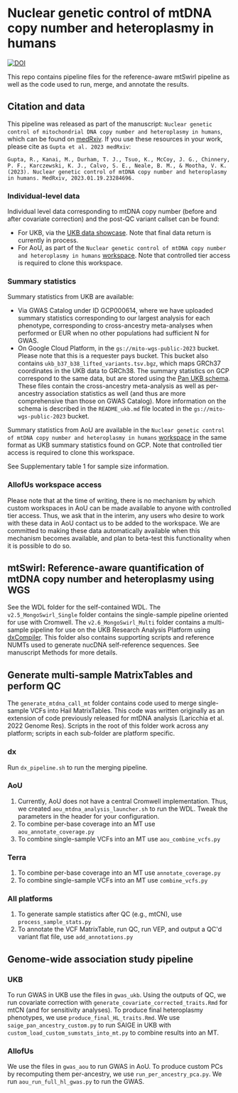 # Nuclear genetic control of mtDNA copy number and heteroplasmy in humans
[![DOI](https://zenodo.org/badge/448948131.svg)](https://zenodo.org/badge/latestdoi/448948131)

This repo contains pipeline files for the reference-aware mtSwirl pipeline as well as the code used to run, merge, and annotate the results.

## Citation and data

This pipeline was released as part of the manuscript: `Nuclear genetic control of mitochondrial DNA copy number and heteroplasmy in humans`, which can be found on [medRxiv](https://www.medrxiv.org/content/10.1101/2023.01.19.23284696v1). If you use these resources in your work, please cite as `Gupta et al. 2023 medRxiv`:

```
Gupta, R., Kanai, M., Durham, T. J., Tsuo, K., McCoy, J. G., Chinnery, P. F., Karczewski, K. J., Calvo, S. E., Neale, B. M., & Mootha, V. K. (2023). Nuclear genetic control of mtDNA copy number and heteroplasmy in humans. MedRxiv, 2023.01.19.23284696.
```

### Individual-level data

Individual level data corresponding to mtDNA copy number (before and after covariate correction) and the post-QC variant callset can be found:

- For UKB, via the [UKB data showcase](https://biobank.ndph.ox.ac.uk/ukb/). Note that final data return is currently in process.
- For AoU, as part of the `Nuclear genetic control of mtDNA copy number and heteroplasmy in humans` [workspace](https://workbench.researchallofus.org/workspaces/aou-rw-3273c7f0/nucleargeneticcontrolofmtdnacopynumberandheteroplasmyinhumans/data). Note that controlled tier access is required to clone this workspace.

### Summary statistics

Summary statistics from UKB are available:

- Via GWAS Catalog under ID GCP000614, where we have uploaded summary statistics corresponding to our largest analysis for each phenotype, corresponding to cross-ancestry meta-analyses when performed or EUR when no other populations had sufficient N for GWAS.
- On Google Cloud Platform, in the `gs://mito-wgs-public-2023` bucket. Please note that this is a requester pays bucket. This bucket also contains `ukb_b37_b38_lifted_variants.tsv.bgz`, which maps GRCh37 coordinates in the UKB data to GRCh38. The summary statistics on GCP correspond to the same data, but are stored using the [Pan UKB schema](https://pan.ukbb.broadinstitute.org/docs/per-phenotype-files#per-phenotype-files). These files contain the cross-ancestry meta-analysis as well as per-ancestry association statistics as well (and thus are more comprehensive than those on GWAS Catalog). More information on the schema is described in the `README_ukb.md` file located in the `gs://mito-wgs-public-2023` bucket.

Summary statistics from AoU are available in the `Nuclear genetic control of mtDNA copy number and heteroplasmy in humans` [workspace](https://workbench.researchallofus.org/workspaces/aou-rw-3273c7f0/nucleargeneticcontrolofmtdnacopynumberandheteroplasmyinhumans/data) in the same format as UKB summary statistics found on GCP. Note that controlled tier access is required to clone this workspace.

See Supplementary table 1 for sample size information.

### AllofUs workspace access

Please note that at the time of writing, there is no mechanism by which custom workspaces in AoU can be made available to anyone with controlled tier access. Thus, we ask that in the interim, any users who desire to work with these data in AoU contact us to be added to the workspace. We are committed to making these data automatically available when this mechanism becomes available, and plan to beta-test this functionality when it is possible to do so.

## mtSwirl: Reference-aware quantification of mtDNA copy number and heteroplasmy using WGS

See the WDL folder for the self-contained WDL. The `v2.5_MongoSwirl_Single` folder contains the single-sample pipeline oriented for use with Cromwell. The `v2.6_MongoSwirl_Multi` folder contains a multi-sample pipeline for use on the UKB Research Analysis Platform using [dxCompiler](https://github.com/dnanexus/dxCompiler). This folder also contains supporting scripts and reference NUMTs used to generate nucDNA self-reference sequences. See manuscript Methods for more details.

## Generate multi-sample MatrixTables and perform QC

The `generate_mtdna_call_mt` folder contains code used to merge single-sample VCFs into Hail MatrixTables. This code was written originally as an extension of code previously released for mtDNA analysis (Laricchia et al. 2022 Genome Res). Scripts in the root of this folder work across any platform; scripts in each sub-folder are platform specific.

### dx

Run `dx_pipeline.sh` to run the merging pipeline.

### AoU

1. Currently, AoU does not have a central Cromwell implementation. Thus, we created `aou_mtdna_analysis_launcher.sh` to run the WDL. Tweak the parameters in the header for your configuration.
2. To combine per-base coverage into an MT use `aou_annotate_coverage.py`
3. To combine single-sample VCFs into an MT use `aou_combine_vcfs.py`

### Terra

1. To combine per-base coverage into an MT use `annotate_coverage.py`
2. To combine single-sample VCFs into an MT use `combine_vcfs.py`

### All platforms

1. To generate sample statistics after QC (e.g., mtCN), use `process_sample_stats.py`
2. To annotate the VCF MatrixTable, run QC, run VEP, and output a QC'd variant flat file, use `add_annotations.py`

## Genome-wide association study pipeline

### UKB

To run GWAS in UKB use the files in `gwas_ukb`. Using the outputs of QC, we run covariate correction with `generate_covariate_corrected_traits.Rmd` for mtCN (and for sensitivity analyses). To produce final heteroplasmy phenotypes, we use `produce_final_HL_traits.Rmd`. We use `saige_pan_ancestry_custom.py` to run SAIGE in UKB with `custom_load_custom_sumstats_into_mt.py` to combine results into an MT.

### AllofUs

We use the files in `gwas_aou` to run GWAS in AoU. To produce custom PCs by recomputing them per-ancestry, we use `run_per_ancestry_pca.py`. We run `aou_run_full_hl_gwas.py` to run the GWAS.

